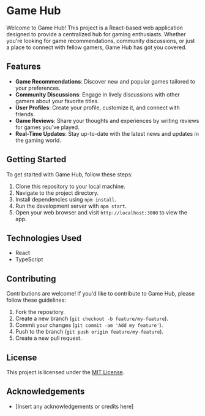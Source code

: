 # Game Hub

Welcome to Game Hub! This project is a React-based web application designed to provide a centralized hub for gaming enthusiasts. Whether you're looking for game recommendations, community discussions, or just a place to connect with fellow gamers, Game Hub has got you covered.

## Features

- **Game Recommendations**: Discover new and popular games tailored to your preferences.
- **Community Discussions**: Engage in lively discussions with other gamers about your favorite titles.
- **User Profiles**: Create your profile, customize it, and connect with friends.
- **Game Reviews**: Share your thoughts and experiences by writing reviews for games you've played.
- **Real-Time Updates**: Stay up-to-date with the latest news and updates in the gaming world.

## Getting Started

To get started with Game Hub, follow these steps:

1. Clone this repository to your local machine.
2. Navigate to the project directory.
3. Install dependencies using `npm install`.
4. Run the development server with `npm start`.
5. Open your web browser and visit `http://localhost:3000` to view the app.

## Technologies Used

- React
- TypeScript

## Contributing

Contributions are welcome! If you'd like to contribute to Game Hub, please follow these guidelines:

1. Fork the repository.
2. Create a new branch (`git checkout -b feature/my-feature`).
3. Commit your changes (`git commit -am 'Add my feature'`).
4. Push to the branch (`git push origin feature/my-feature`).
5. Create a new pull request.

## License

This project is licensed under the [MIT License](LICENSE).

## Acknowledgements

- [Insert any acknowledgements or credits here]